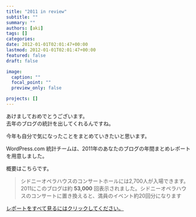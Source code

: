 ```yaml
---
title: "2011 in review"
subtitle: ""
summary: ""
authors: [aki]
tags: []
categories: 
date: 2012-01-01T02:01:47+00:00
lastmod: 2012-01-01T02:01:47+00:00
featured: false
draft: false

image:
  caption: ""
  focal_point: ""
  preview_only: false

projects: []
---
```

あけましておめでとうございます。  
去年のブログの統計を出してくれるんですね。

今年も自分で気になったことをまとめていきたいと思います。 

WordPress.com 統計チームは、2011年のあなたのブログの年間まとめレポートを用意しました。

概要はこちらです。

> シドニーオペラハウスのコンサートホールには2,700人が入場できます。2011にこのブログは約 **53,000** 回表示されました。シドニーオペラハウスのコンサートに置き換えると、満員のイベント約20回分になります

[レポートをすべて見るにはクリックしてください。](/2011/annual-report/)
